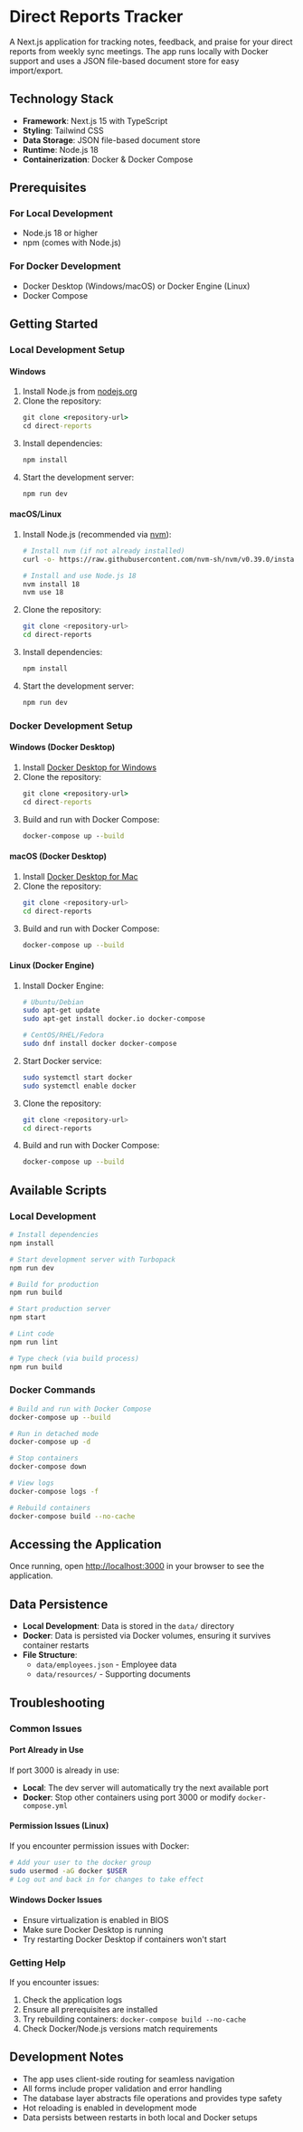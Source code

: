 # Direct Reports Tracker

A Next.js application for tracking notes, feedback, and praise for your direct reports from weekly sync meetings. The app runs locally with Docker support and uses a JSON file-based document store for easy import/export.

## Technology Stack

- **Framework**: Next.js 15 with TypeScript
- **Styling**: Tailwind CSS
- **Data Storage**: JSON file-based document store
- **Runtime**: Node.js 18
- **Containerization**: Docker & Docker Compose

## Prerequisites

### For Local Development
- Node.js 18 or higher
- npm (comes with Node.js)

### For Docker Development
- Docker Desktop (Windows/macOS) or Docker Engine (Linux)
- Docker Compose

## Getting Started

### Local Development Setup

#### Windows
1. Install Node.js from [nodejs.org](https://nodejs.org)
2. Clone the repository:
   ```cmd
   git clone <repository-url>
   cd direct-reports
   ```
3. Install dependencies:
   ```cmd
   npm install
   ```
4. Start the development server:
   ```cmd
   npm run dev
   ```

#### macOS/Linux
1. Install Node.js (recommended via [nvm](https://github.com/nvm-sh/nvm)):
   ```bash
   # Install nvm (if not already installed)
   curl -o- https://raw.githubusercontent.com/nvm-sh/nvm/v0.39.0/install.sh | bash
   
   # Install and use Node.js 18
   nvm install 18
   nvm use 18
   ```
2. Clone the repository:
   ```bash
   git clone <repository-url>
   cd direct-reports
   ```
3. Install dependencies:
   ```bash
   npm install
   ```
4. Start the development server:
   ```bash
   npm run dev
   ```

### Docker Development Setup

#### Windows (Docker Desktop)
1. Install [Docker Desktop for Windows](https://desktop.docker.com/win/main/amd64/Docker%20Desktop%20Installer.exe)
2. Clone the repository:
   ```cmd
   git clone <repository-url>
   cd direct-reports
   ```
3. Build and run with Docker Compose:
   ```cmd
   docker-compose up --build
   ```

#### macOS (Docker Desktop)
1. Install [Docker Desktop for Mac](https://desktop.docker.com/mac/main/amd64/Docker.dmg)
2. Clone the repository:
   ```bash
   git clone <repository-url>
   cd direct-reports
   ```
3. Build and run with Docker Compose:
   ```bash
   docker-compose up --build
   ```

#### Linux (Docker Engine)
1. Install Docker Engine:
   ```bash
   # Ubuntu/Debian
   sudo apt-get update
   sudo apt-get install docker.io docker-compose
   
   # CentOS/RHEL/Fedora
   sudo dnf install docker docker-compose
   ```
2. Start Docker service:
   ```bash
   sudo systemctl start docker
   sudo systemctl enable docker
   ```
3. Clone the repository:
   ```bash
   git clone <repository-url>
   cd direct-reports
   ```
4. Build and run with Docker Compose:
   ```bash
   docker-compose up --build
   ```

## Available Scripts

### Local Development
```bash
# Install dependencies
npm install

# Start development server with Turbopack
npm run dev

# Build for production
npm run build

# Start production server
npm start

# Lint code
npm run lint

# Type check (via build process)
npm run build
```

### Docker Commands
```bash
# Build and run with Docker Compose
docker-compose up --build

# Run in detached mode
docker-compose up -d

# Stop containers
docker-compose down

# View logs
docker-compose logs -f

# Rebuild containers
docker-compose build --no-cache
```

## Accessing the Application

Once running, open [http://localhost:3000](http://localhost:3000) in your browser to see the application.

## Data Persistence

- **Local Development**: Data is stored in the `data/` directory
- **Docker**: Data is persisted via Docker volumes, ensuring it survives container restarts
- **File Structure**: 
  - `data/employees.json` - Employee data
  - `data/resources/` - Supporting documents

## Troubleshooting

### Common Issues

#### Port Already in Use
If port 3000 is already in use:
- **Local**: The dev server will automatically try the next available port
- **Docker**: Stop other containers using port 3000 or modify `docker-compose.yml`

#### Permission Issues (Linux)
If you encounter permission issues with Docker:
```bash
# Add your user to the docker group
sudo usermod -aG docker $USER
# Log out and back in for changes to take effect
```

#### Windows Docker Issues
- Ensure virtualization is enabled in BIOS
- Make sure Docker Desktop is running
- Try restarting Docker Desktop if containers won't start

### Getting Help

If you encounter issues:
1. Check the application logs
2. Ensure all prerequisites are installed
3. Try rebuilding containers: `docker-compose build --no-cache`
4. Check Docker/Node.js versions match requirements

## Development Notes

- The app uses client-side routing for seamless navigation
- All forms include proper validation and error handling
- The database layer abstracts file operations and provides type safety
- Hot reloading is enabled in development mode
- Data persists between restarts in both local and Docker setups